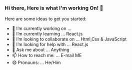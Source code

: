 ### Hi there, Here is what I'm working On! 👋



Here are some ideas to get you started:

- 🔭 I’m currently working on ...
- 🌱 I’m currently learning ... React.js
- 👯 I’m looking to collaborate on ... Html,Css & JavaScript
- 🤔 I’m looking for help with ... React.js
- 💬 Ask me about ... Anything
- 📫 How to reach me: ... E-mail ME
- 😄 Pronouns: ... He/Him

